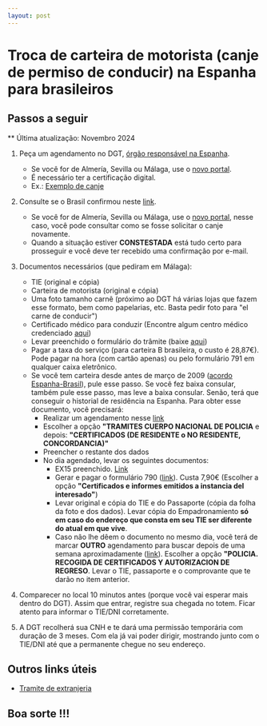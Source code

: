 ```yaml
---
layout: post
---
```

# Troca de carteira de motorista (canje de permiso de conducir) na Espanha para brasileiros

## Passos a seguir

** Última atualização: Novembro 2024

1. Peça um agendamento no DGT, [órgão responsável na Espanha](https://sedeclave.dgt.gob.es/WEB_NCIT_CONSULTA/solicitarCita.faces).
   - Se você for de Almería, Sevilla ou Málaga, use o [novo portal](https://sedeclave.dgt.gob.es/WEB_CITE_CONSULTA/paginas/cita.faces).
   - É necessário ter a certificação digital.
   - Ex.: [Exemplo de canje](./exemplo-de-canje/exemplo-de-canje.md)

2. Consulte se o Brasil confirmou neste [link](https://sedeapl.dgt.gob.es/WEB_NCIT_CONSULTA/consultacanjes/consultarCitaCanjes.faces).
   - Se você for de Almería, Sevilla ou Málaga, use o [novo portal](https://sedeclave.dgt.gob.es/WEB_CITE_CONSULTA/paginas/cita.faces), nesse caso, você pode consultar como se fosse solicitar o canje novamente.
   - Quando a situação estiver **CONSTESTADA** está tudo certo para prosseguir e você deve ter recebido uma confirmação por e-mail.

3. Documentos necessários (que pediram em Málaga):
    - TIE (original e cópia)
    - Carteira de motorista (original e cópia)
    - Uma foto tamanho carnê (próximo ao DGT há várias lojas que fazem esse formato, bem como papelarias, etc. Basta pedir foto para "el carne de conducir")
    - Certificado médico para conduzir (Encontre algum centro médico credenciado [aqui](https://www.dgt.es/conoce-la-dgt/con-quien-trabajamos/centros-reconocimiento-conductores/))
    - Levar preenchido o formulário do trâmite (baixe [aqui](https://f682c250-f058-4c35-96bd-fa6c1c1775c3.filesusr.com/ugd/d48811_a74148aeb4414e88beb73229fdd02d9a.pdf))
    - Pagar a taxa do serviço (para carteira B brasileira, o custo é 28,87€). Pode pagar na hora (com cartão apenas) ou pelo formulário 791 em qualquer caixa eletrônico.
    - Se você tem carteira desde antes de março de 2009 ([acordo Espanha-Brasil](https://www.boe.es/buscar/doc.php?id=BOE-A-2011-14617)), pule esse passo. Se você fez baixa consular, também pule esse passo, mas leve a baixa consular. Senão, terá que conseguir o historial de residência na Espanha. Para obter esse documento, você precisará:
        - Realizar um agendamento nesse [link](https://icp.administracionelectronica.gob.es/icpplus/index.html)
        - Escolher a opção **"TRAMITES CUERPO NACIONAL DE POLICIA** e depois: **"CERTIFICADOS (DE RESIDENTE o NO RESIDENTE, CONCORDANCIA)"**
        - Preencher o restante dos dados
        - No dia agendado, levar os seguintes documentos:
            - EX15 preenchido. [Link](https://www.inclusion.gob.es/documents/410169/2156469/15-Formulario_NIE_y_certificados.pdf)
            - Gerar e pagar o formulário 790 ([link](https://sede.policia.gob.es:38089/Tasa790_012/ImpresoRellenar)). Custa 7,90€ (Escolher a opção **"Certificados e informes emitidos a instancia del interesado"**)
            - Levar original e cópia do TIE e do Passaporte (cópia da folha da foto e dos dados). Levar cópia do Empadronamiento **só em caso do endereço que consta em seu TIE ser diferente do atual em que vive**.
            - Caso não lhe dêem o documento no mesmo dia, você terá de marcar **OUTRO** agendamento para buscar depois de uma semana aproximadamente ([link](http://sede.administracionespublicas.gob.es/icpplus/index.html)). Escolher a opção **"POLICIA. RECOGIDA DE CERTIFICADOS Y AUTORIZACION DE REGRESO**. Levar o TIE, passaporte e o comprovante que te darão no item anterior.

4. Comparecer no local 10 minutos antes (porque você vai esperar mais dentro do DGT). Assim que entrar, registre sua chegada no totem. Ficar atento para informar o TIE/DNI corretamente.

5. A DGT recolherá sua CNH e te dará uma permissão temporária com duração de 3 meses. Com ela já vai poder dirigir, mostrando junto com o TIE/DNI até que a permanente chegue no seu endereço.

## Outros links úteis

- [Tramite de extranjeria](https://sede.policia.gob.es/portalCiudadano/_es/tramites_extranjeria_tramite_certificado_residente.php)

## **Boa sorte !!!**
